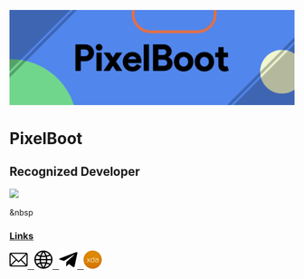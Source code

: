 ![](https://raw.githubusercontent.com/PixelBoot/PixelBoot/master/images/PixelBoot.png)

# PixelBoot

## Recognized Developer

![](https://github-readme-stats.vercel.app/api?username=pixelboot&show_icons=true&hide_border=true&count_private=true&include_all_commits=true)

  &nbsp
### <ins>Links</ins>
  
<a href="https://bootingpixels@gmail.com">
    <img src="https://raw.githubusercontent.com/PixelBoot/PixelBoot/master/images/email.png" />
  &nbsp
</a>  <a href="https://pixelboot.github.io">
    <img src="https://raw.githubusercontent.com/PixelBoot/PixelBoot/master/images/website.png" />
  &nbsp
</a>  <a href="https://t.me/PixelBoot">
    <img src="https://raw.githubusercontent.com/PixelBoot/PixelBoot/master/images/telegram.png" />
  &nbsp
</a>  <a href="https://forum.xda-developers.com/member.php?u=8086838">
    <img src="https://raw.githubusercontent.com/PixelBoot/PixelBoot/master/images/xda.png" />
